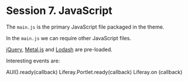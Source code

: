 # Session 7. JavaScript

The `main.js` is the primary JavaScript file packaged in the theme.

In the `main.js` we can require other JavaScript files.

[jQuery](https://jquery.com/), [Metal.js](https://metaljs.com/) and [Lodash](https://lodash.com/) are pre-loaded.

Interesting events are:

AUI().ready(callback)
Liferay.Portlet.ready(callback)
Liferay.on (callback)


